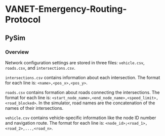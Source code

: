 # VANET-Emergency-Routing-Protocol

## PySim

### Overview

Network configuration settings are stored in three files: `vehicle.csv`, 
`roads.csv`, and `intersections.csv`.

`intersections.csv` contains information about each intersection. The format 
for each line is: `<name>,<pos_x>,<pos_y>`.

`roads.csv` contains formation about roads connecting the intersections.
The format for each line is: 
`<start_node_name>,<end_node_name>,<speed_limit>,<road_blocked>`.
In the simulator, road names are the concatenation of the names of their 
intersections.

`vehicle.csv` contains vehicle-specific information like the node ID number and
navigation route. The format for each line is: 
`<node_id>;<road_1>,<road_2>,...,<road_n>`.


 